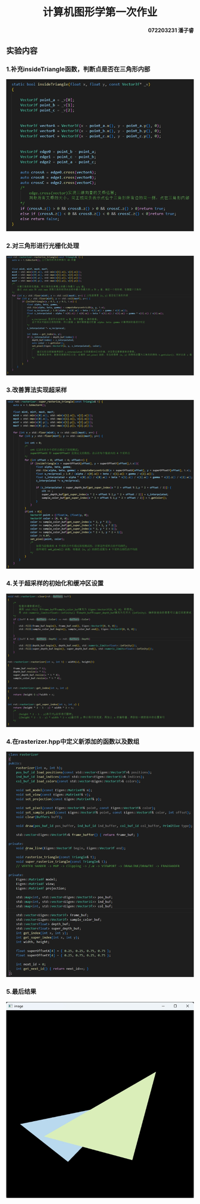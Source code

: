 <h1 align = "center">计算机图形学第一次作业</h1>

<h4 align = "right">072203231 潘子睿</h4>

## 实验内容

### 1.补充insideTriangle函数，判断点是否在三角形内部 

![insideTriangle](./.assets/insideTriangle.png)  

### 2.对三角形进行光栅化处理

![rasterize_triangle](./.assets/rasterize_triangle.png)  

### 3.改善算法实现超采样

![super_rasterize_triangle](./.assets/super_rasterize_triangle.png)  

### 4.关于超采样的初始化和缓冲区设置

![clear_and_index](./.assets/clear_and_index.png) 

### 4.在rasterizer.hpp中定义新添加的函数以及数组

![rasterizer_define](./.assets/rasterizer_define.png) 

### 5.最后结果

![image](./.assets/image.png)  